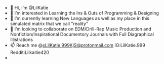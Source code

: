 - 👋 Hi, I’m @LilKatie
- 👀 I’m interested in Learning the Ins & Outs of Programming & Designing
- 🌱 I’m currently learning New Languages as well as my place in this simulated matrix that we call "reality"
- 💞️ I’m looking to collaborate on EDM/Drill-Rap Music Production and Nonfiction/Inspirational Documentory Journals with Full Diagraphical Illistrations
- 📫 Reach me @xLilKatie.999KjS@protonmail.com IG:LilKatie.999 Reddit:Lilkaitie420
- 

<!---
LilKatie/LilKatie is a ✨ special ✨ repository because its `README.md` (this file) appears on your GitHub profile.
You can click the Preview link to take a look at your changes.
--->
